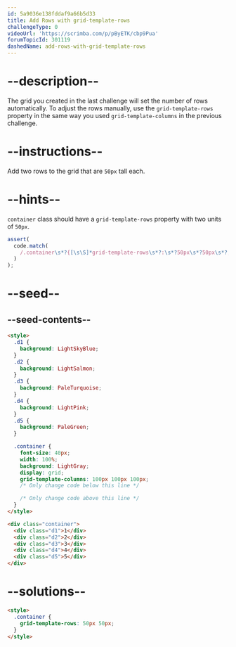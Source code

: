 ```yaml
---
id: 5a9036e138fddaf9a66b5d33
title: Add Rows with grid-template-rows
challengeType: 0
videoUrl: 'https://scrimba.com/p/pByETK/cbp9Pua'
forumTopicId: 301119
dashedName: add-rows-with-grid-template-rows
---
```


# --description--

The grid you created in the last challenge will set the number of rows automatically. To adjust the rows manually, use the `grid-template-rows` property in the same way you used `grid-template-columns` in the previous challenge.

# --instructions--

Add two rows to the grid that are `50px` tall each.

# --hints--

`container` class should have a `grid-template-rows` property with two units of `50px`.

```js
assert(
  code.match(
    /.container\s*?{[\s\S]*grid-template-rows\s*?:\s*?50px\s*?50px\s*?;[\s\S]*}/gi
  )
);
```

# --seed--

## --seed-contents--

```html
<style>
  .d1 {
    background: LightSkyBlue;
  }
  .d2 {
    background: LightSalmon;
  }
  .d3 {
    background: PaleTurquoise;
  }
  .d4 {
    background: LightPink;
  }
  .d5 {
    background: PaleGreen;
  }

  .container {
    font-size: 40px;
    width: 100%;
    background: LightGray;
    display: grid;
    grid-template-columns: 100px 100px 100px;
    /* Only change code below this line */

    /* Only change code above this line */
  }
</style>

<div class="container">
  <div class="d1">1</div>
  <div class="d2">2</div>
  <div class="d3">3</div>
  <div class="d4">4</div>
  <div class="d5">5</div>
</div>
```

# --solutions--

```html
<style>
  .container {
    grid-template-rows: 50px 50px;
  }
</style>
```
